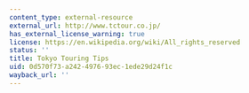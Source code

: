 ```yaml
---
content_type: external-resource
external_url: http://www.tctour.co.jp/
has_external_license_warning: true
license: https://en.wikipedia.org/wiki/All_rights_reserved
status: ''
title: Tokyo Touring Tips
uid: 0d570f73-a242-4976-93ec-1ede29d24f1c
wayback_url: ''
---
```


